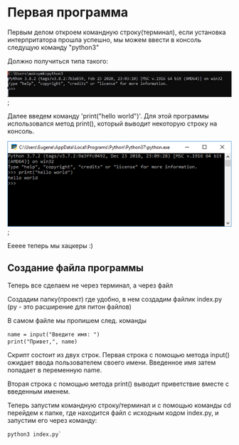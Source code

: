 # Первая программа 

Первым делом откроем командную строку(терминал), если установка интерпритатора прошла успешно, мы можем ввести в консоль следущую команду "python3"

Должно получиться типа такого:

![пример работы](../images/0.3_start.jpg);

Далее введем команду 'print("hello world")'.
Для этой программы использовался метод print(), который выводит некоторую строку на консоль.

![я хацкер](../images/0.3_hello.png);

Еееее теперь мы хацкеры :)

## Создание файла программы

Теперь все сделаем не через терминал, а через файл

Создадим папку(проект) где удобно, в нем создадим файлик index.py (py - это расширение для питон файлов)

В самом файле мы пропишем след. команды

    name = input("Введите имя: ")
    print("Привет,", name)

Скрипт состоит из двух строк. Первая строка с помощью метода input() ожидает ввода пользователем своего имени. Введенное имя затем попадает в переменную name.

Вторая строка с помощью метода print() выводит приветствие вместе с введенным именем.

Теперь запустим командную строку/терминал и с помощью команды cd перейдем к папке, где находится файл с исходным кодом index.py, и запустим его через команду:

    python3 index.py`

